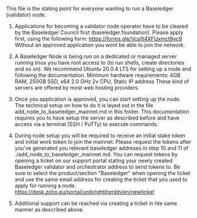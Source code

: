 This file is the stating point for everyone wanting to run a Baseledger (validator) node.

1) Applications for becoming a validator node operator have to be cleared by the Baseledger Council first (baseledger.foundation).
Please apply first, using the following form: https://forms.gle/Vcp1t4XFUxmct9yc9
Without an approved application you wont be able to join the network.

2) A Baseledger Node is being run on a dedicated or managed server running linux you have root access to (to run shells, create directories and so on). We recommend Ubuntu 20.0.4 LTS for setting up a node and following the documentation.
Minimum hardware requirements: 4GB RAM, 250GB SSD, x64 2.0 GHz 2v CPU, Static IP address
These kind of servers are offered by most web hosting providers. 
  

3) Once you application is approved, you can start setting up the node. The technical setup on how to do it is layed out in the file add_node_to_baseledger_mainnet.md in this folder. This documentation requires you to have setup the server as described before and have access via a terminal (SSH / PuTTy) to execute commands.

4) During node setup you will be required to receive an initial stake token and initial work token to join the mainnet. Please request the tokens after you've generated you relevant baseledger addreses in step 10 and 11 of ./add_node_to_baseledger_mainnet.md. You can request tokens by opening a ticket on our support portal stating your newly created Baseledger validator and orchestrator address to send tokens to. Be sure to select the product/section "Baseledger" when opening the ticket and use the same email address for creating the ticket that you used to apply for running a node.
https://desk.zoho.eu/portal/unibrightitgmbh/en/newticket

5) Additional support can be reached via creating a ticket in hte same manner as described above.

